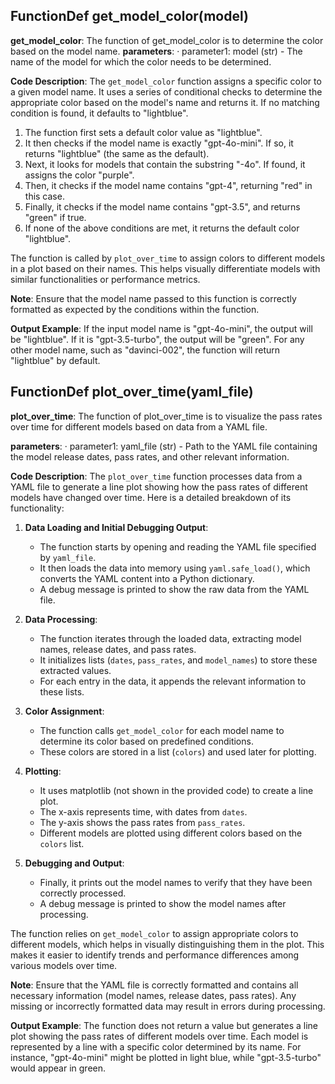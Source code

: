 ## FunctionDef get_model_color(model)
**get_model_color**: The function of get_model_color is to determine the color based on the model name.
**parameters**:
· parameter1: model (str) - The name of the model for which the color needs to be determined.

**Code Description**: 
The `get_model_color` function assigns a specific color to a given model name. It uses a series of conditional checks to determine the appropriate color based on the model's name and returns it. If no matching condition is found, it defaults to "lightblue".

1. The function first sets a default color value as "lightblue".
2. It then checks if the model name is exactly "gpt-4o-mini". If so, it returns "lightblue" (the same as the default).
3. Next, it looks for models that contain the substring "-4o". If found, it assigns the color "purple".
4. Then, it checks if the model name contains "gpt-4", returning "red" in this case.
5. Finally, it checks if the model name contains "gpt-3.5", and returns "green" if true.
6. If none of the above conditions are met, it returns the default color "lightblue".

The function is called by `plot_over_time` to assign colors to different models in a plot based on their names. This helps visually differentiate models with similar functionalities or performance metrics.

**Note**: Ensure that the model name passed to this function is correctly formatted as expected by the conditions within the function.

**Output Example**: 
If the input model name is "gpt-4o-mini", the output will be "lightblue". If it is "gpt-3.5-turbo", the output will be "green". For any other model name, such as "davinci-002", the function will return "lightblue" by default.
## FunctionDef plot_over_time(yaml_file)
**plot_over_time**: The function of plot_over_time is to visualize the pass rates over time for different models based on data from a YAML file.

**parameters**:
· parameter1: yaml_file (str) - Path to the YAML file containing the model release dates, pass rates, and other relevant information.

**Code Description**: 
The `plot_over_time` function processes data from a YAML file to generate a line plot showing how the pass rates of different models have changed over time. Here is a detailed breakdown of its functionality:

1. **Data Loading and Initial Debugging Output**:
    - The function starts by opening and reading the YAML file specified by `yaml_file`.
    - It then loads the data into memory using `yaml.safe_load()`, which converts the YAML content into a Python dictionary.
    - A debug message is printed to show the raw data from the YAML file.

2. **Data Processing**:
    - The function iterates through the loaded data, extracting model names, release dates, and pass rates.
    - It initializes lists (`dates`, `pass_rates`, and `model_names`) to store these extracted values.
    - For each entry in the data, it appends the relevant information to these lists.

3. **Color Assignment**:
    - The function calls `get_model_color` for each model name to determine its color based on predefined conditions.
    - These colors are stored in a list (`colors`) and used later for plotting.

4. **Plotting**:
    - It uses matplotlib (not shown in the provided code) to create a line plot.
    - The x-axis represents time, with dates from `dates`.
    - The y-axis shows the pass rates from `pass_rates`.
    - Different models are plotted using different colors based on the `colors` list.

5. **Debugging and Output**:
    - Finally, it prints out the model names to verify that they have been correctly processed.
    - A debug message is printed to show the model names after processing.

The function relies on `get_model_color` to assign appropriate colors to different models, which helps in visually distinguishing them in the plot. This makes it easier to identify trends and performance differences among various models over time.

**Note**: Ensure that the YAML file is correctly formatted and contains all necessary information (model names, release dates, pass rates). Any missing or incorrectly formatted data may result in errors during processing.

**Output Example**: The function does not return a value but generates a line plot showing the pass rates of different models over time. Each model is represented by a line with a specific color determined by its name. For instance, "gpt-4o-mini" might be plotted in light blue, while "gpt-3.5-turbo" would appear in green.
